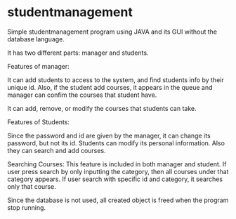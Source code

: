 # studentmanagement
Simple studentmanagement program using JAVA and its GUI without the database language.

It has two different parts: manager and students. 

Features of manager:

It can add students to access to the system, and find students info by their unique id. Also, if the student add courses, it appears in the queue and manager can confim the courses that student have. 

It can add, remove, or modify the courses that students can take.


Features of Students:

Since the password and id are given by the manager, it can change its password, but not its id. Students can modify its personal information. Also they can search and add courses. 


Searching Courses:
This feature is included in both manager and student. If user press search by only inputting the category, then all courses under that category appears. If user search with specific id and category, it searches only that course.


Since the database is not used, all created object is freed when the program stop running. 

